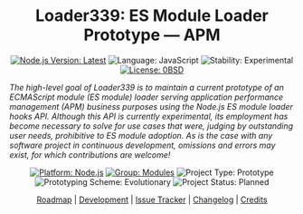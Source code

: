 <h1 align="center">Loader339: ES Module Loader Prototype&nbsp;—&nbsp;APM</h1>

<p align="center">
  <a href="https://nodejs.org/en/download/current/"><img src="https://img.shields.io/badge/node-%3E=13.7.0-brightgreen.svg?style=plastic" alt="Node.js Version: Latest" /></a>
  <img src="https://img.shields.io/github/languages/top/DerekNonGeneric/loader339?color=brightgreen&style=plastic" alt="Language: JavaScript" />
  <img src="https://img.shields.io/badge/stability-experimental-blue?style=plastic" alt="Stability: Experimental" />
  <a href="https://opensource.org/licenses/0BSD"><img src="https://img.shields.io/github/license/DerekNonGeneric/loader339?color=brightgreen&style=plastic" alt="License: 0BSD" /></a>
</p>

_The high-level goal of Loader339 is to maintain a current prototype of an
ECMAScript module (ES module) loader serving application performance management
(APM) business purposes using the Node.js ES module loader hooks API. Although
this API is currently experimental, its employment has become necessary to solve
for use cases that were, judging by outstanding user needs, prohibitive to ES
module adoption. As is the case with any software project in continuous
development, omissions and errors may exist, for which contributions are
welcome!_

<p align="center">
  <a href="https://nodejs.org/en/about/"><img src="https://img.shields.io/badge/Node.js-black?logo=Node.js&logoColor=green&style=plastic" alt="Platform: Node.js" /></a> <a href="https://github.com/nodejs/modules"> <img src="https://img.shields.io/badge/group-modules-brightgreen.svg?style=plastic" alt="Group: Modules" /></a> <img src="https://img.shields.io/badge/type-prototype-brightgreen.svg?style=plastic" alt="Project Type: Prototype" /> <img src="https://img.shields.io/badge/scheme-evolutionary-brightgreen.svg?style=plastic" alt="Prototyping Scheme: Evolutionary" /> <img src="https://img.shields.io/badge/status-planned-lightgrey?style=plastic" alt="Project Status: Planned" />
</p>

<p align="center">
  <a title="Roadmap" href="./doc/roadmap.md">Roadmap</a> |
  <a title="Development" href="./doc/development.md">Development</a> |
  <a title="Issue Tracker" href="https://github.com/DerekNonGeneric/loader339/issues">Issue Tracker</a> |
  <a title="Changelog" href="https://github.com/DerekNonGeneric/loader339/commits/master">Changelog</a> |
  <a title="Credits" href="https://github.com/DerekNonGeneric/loader339/graphs/contributors">Credits</a>
</p>
